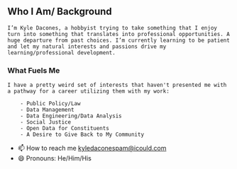 ## Who I Am/ Background

    I’m Kyle Dacones, a hobbyist trying to take something that I enjoy turn into something that translates into professional opportunities. A huge departure from past choices. I’m currently learning to be patient and let my natural interests and passions drive my learning/professional development. 

### What Fuels Me

    I have a pretty weird set of interests that haven't presented me with a pathway for a career utilizing them with my work:

        - Public Policy/Law
        - Data Management
        - Data Engineering/Data Analysis
        - Social Justice 
        - Open Data for Constituents
        - A Desire to Give Back to My Community



- 📫 How to reach me kyledaconespam@icould.com
- 😄 Pronouns: He/Him/His



<!---
Kdacones94/Kdacones94 is a ✨ special ✨ repository because its `README.md` (this file) appears on your GitHub profile.
You can click the Preview link to take a look at your changes.
--->
